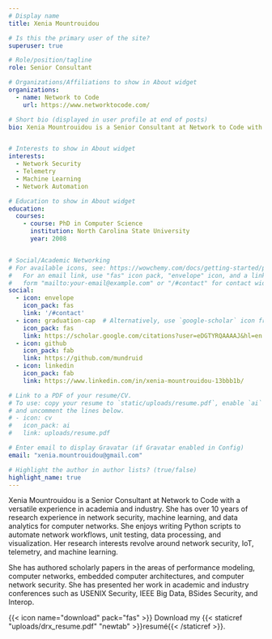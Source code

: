 ```yaml
---
# Display name
title: Xenia Mountrouidou 

# Is this the primary user of the site?
superuser: true

# Role/position/tagline
role: Senior Consultant

# Organizations/Affiliations to show in About widget
organizations:
  - name: Network to Code
    url: https://www.networktocode.com/

# Short bio (displayed in user profile at end of posts)
bio: Xenia Mountrouidou is a Senior Consultant at Network to Code with a versatile experience in academia and industry. She has over 10 years of research experience in network security, machine learning, and data analytics for computer networks. She enjoys writing Python scripts to automate network workflows, unit testing, data processing, and visualization. Her research interests revolve around network security, IoT, telemetry, and machine learning. 


# Interests to show in About widget
interests:
  - Network Security
  - Telemetry
  - Machine Learning
  - Network Automation

# Education to show in About widget
education:
  courses:
    - course: PhD in Computer Science
      institution: North Carolina State University
      year: 2008


# Social/Academic Networking
# For available icons, see: https://wowchemy.com/docs/getting-started/page-builder/#icons
#   For an email link, use "fas" icon pack, "envelope" icon, and a link in the
#   form "mailto:your-email@example.com" or "/#contact" for contact widget.
social:
  - icon: envelope
    icon_pack: fas
    link: '/#contact'
  - icon: graduation-cap  # Alternatively, use `google-scholar` icon from `ai` icon pack
    icon_pack: fas
    link: https://scholar.google.com/citations?user=eDGTYRQAAAAJ&hl=en
  - icon: github
    icon_pack: fab
    link: https://github.com/mundruid
  - icon: linkedin
    icon_pack: fab
    link: https://www.linkedin.com/in/xenia-mountrouidou-13bbb1b/

# Link to a PDF of your resume/CV.
# To use: copy your resume to `static/uploads/resume.pdf`, enable `ai` icons in `params.toml`,
# and uncomment the lines below.
# - icon: cv
#   icon_pack: ai
#   link: uploads/resume.pdf

# Enter email to display Gravatar (if Gravatar enabled in Config)
email: "xenia.mountrouidou@gmail.com"

# Highlight the author in author lists? (true/false)
highlight_name: true
---
```


Xenia Mountrouidou is a Senior Consultant at Network to Code with a versatile experience in academia and industry. She has over 10 years of research experience in network security, machine learning, and data analytics for computer networks. She enjoys writing Python scripts to automate network workflows, unit testing, data processing, and visualization. Her research interests revolve around network security, IoT, telemetry, and machine learning.

She has authored scholarly papers in the areas of performance modeling, computer networks, embedded computer architectures, and computer network security. She has presented her work in academic and industry conferences such as USENIX Security, IEEE Big Data, BSides Security, and Interop.

{{< icon name="download" pack="fas" >}} Download my {{< staticref "uploads/drx_resume.pdf" "newtab" >}}resumé{{< /staticref >}}.
